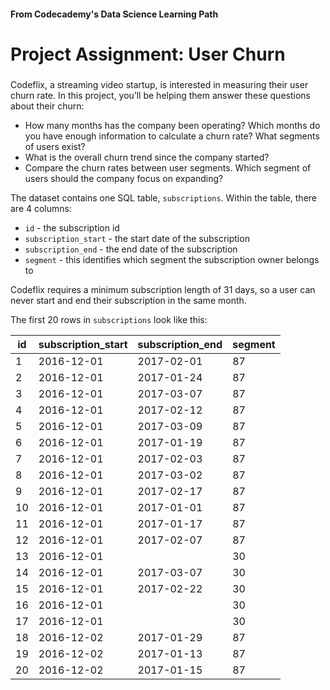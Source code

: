 #### From Codecademy's Data Science Learning Path

# Project Assignment: User Churn
###

Codeflix, a streaming video startup, is interested in measuring their user churn rate. In this project, you’ll be helping them answer these questions about their churn:
- How many months has the company been operating? Which months do you have enough information to calculate a churn rate? What segments of users exist?
- What is the overall churn trend since the company started?
- Compare the churn rates between user segments. Which segment of users should the company focus on expanding?

The dataset contains one SQL table, `subscriptions`. Within the table, there are 4 columns:
- `id` - the subscription id
- `subscription_start` - the start date of the subscription
- `subscription_end` - the end date of the subscription
- `segment` - this identifies which segment the subscription owner belongs to

Codeflix requires a minimum subscription length of 31 days, so a user can never start and end their subscription in the same month.

The first 20 rows in `subscriptions` look like this:

id | subscription_start | subscription_end | segment
--- | --- | --- | ---
1 |	2016-12-01 | 2017-02-01 | 87
2 |	2016-12-01 | 2017-01-24 | 87
3 |	2016-12-01 | 2017-03-07 | 87
4 |	2016-12-01 | 2017-02-12 | 87
5 |	2016-12-01 | 2017-03-09 | 87
6 |	2016-12-01 | 2017-01-19 | 87
7 |	2016-12-01 | 2017-02-03 | 87
8 |	2016-12-01 | 2017-03-02 | 87
9 |	2016-12-01 | 2017-02-17 | 87
10 | 2016-12-01 | 2017-01-01 | 87
11 | 2016-12-01 | 2017-01-17 | 87
12 | 2016-12-01 | 2017-02-07 | 87
13 | 2016-12-01	| |	30
14 | 2016-12-01 | 2017-03-07 | 30
15 | 2016-12-01 | 2017-02-22 | 30
16 | 2016-12-01	| | 30
17 | 2016-12-01	| | 30
18 | 2016-12-02 | 2017-01-29 | 87
19 | 2016-12-02 | 2017-01-13 | 87
20 | 2016-12-02 | 2017-01-15 | 87
